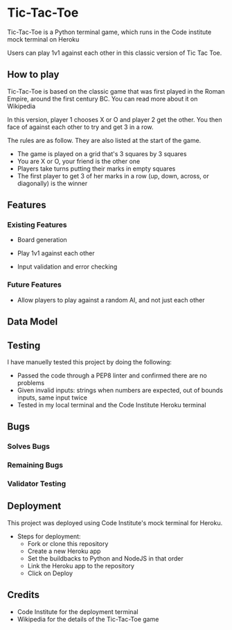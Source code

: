 # Tic-Tac-Toe

Tic-Tac-Toe is a Python terminal game, which runs in the Code institute mock terminal on Heroku

Users can play 1v1 against each other in this classic version of Tic Tac Toe.

## How to play

Tic-Tac-Toe is based on the classic game that was first played in the Roman Empire, around the first century BC. You can read more about it on Wikipedia

In this version, player 1 chooses X or O and player 2 get the other. You then face of against each other to try and get 3 in a row.

The rules are as follow. They are also listed at the start of the game.

- The game is played on a grid that's 3 squares by 3 squares
- You are X or O, your friend is the other one
- Players take turns putting their marks in empty squares
- The first player to get 3 of her marks in a row (up, down, across, or diagonally) is the winner

## Features

### Existing Features

- Board generation

- Play 1v1 against each other

- Input validation and error checking

### Future Features

- Allow players to play against a random AI, and not just each other

## Data Model

## Testing

I have manuelly tested this project by doing the following:

- Passed the code through a PEP8 linter and confirmed there are no problems
- Given invalid inputs: strings when numbers are expected, out of bounds inputs, same input twice
- Tested in my local terminal and the Code Institute Heroku terminal

## Bugs

### Solves Bugs

### Remaining Bugs

### Validator Testing

## Deployment

This project was deployed using Code Institute's mock terminal for Heroku.

- Steps for deployment:
    - Fork or clone this repository
    - Create a new Heroku app
    - Set the buildbacks to Python and NodeJS in that order
    - Link the Heroku app to the repository
    - Click on Deploy

## Credits

- Code Institute for the deployment terminal
- Wikipedia for the details of the Tic-Tac-Toe game